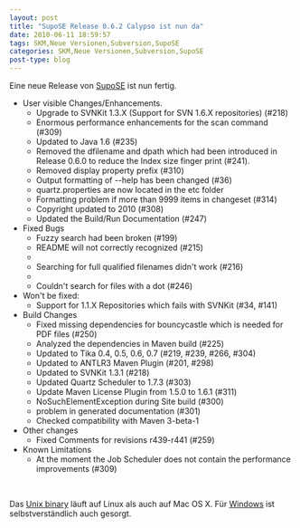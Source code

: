 ```yaml
---
layout: post
title: "SupoSE Release 0.6.2 Calypso ist nun da"
date: 2010-06-11 18:59:57
tags: SKM,Neue Versionen,Subversion,SupoSE
categories: SKM,Neue Versionen,Subversion,SupoSE
post-type: blog
---
```

Eine neue Release von <a href="http://www.supose.org/wiki/supose">SupoSE</a> ist nun fertig. 

<ul>
   <li>User visible Changes/Enhancements.
      <ul>
          <li>Upgrade to SVNKit 1.3.X (Support for SVN 1.6.X repositories) (#218)</li>
          <li>Enormous performance enhancements for the scan command (#309)</li>
          <li>Updated to Java 1.6 (#235)</li>
          <li>Removed the dfilename and dpath which had been introduced in Release 0.6.0 to reduce the Index size finger print (#241).</li>
          <li>Removed display property prefix (#310)</li>
          <li>Output formatting of --help has been changed (#36)</li>
          <li>quartz.properties are now located in the etc folder</li>
          <li>Formatting problem if more than 9999 items in changeset (#314)</li>
          <li>Copyright updated to 2010 (#308)</li>
          <li>Updated the Build/Run Documentation (#247)</li>
      </ul>
   </li>
   <li>Fixed Bugs
       <ul>
          <li>Fuzzy search had been broken (#199)</li>
          <li>README will not correctly recognized (#215)<li>
          <li>Searching for full qualified filenames didn't work (#216)<li>
          <li>Couldn't search for files with a dot (#246)</li>
        </ul>
    </li>
    <li>Won't be fixed:
       <ul>
          <li>Support for 1.1.X Repositories which fails with SVNKit (#34, #141)</li>
        </ul>
    </li>
    <li>Build Changes
       <ul>
          <li>Fixed missing dependencies for bouncycastle which is needed for PDF files (#250)</li>
          <li>Analyzed the dependencies in Maven build (#225)</li>
          <li>Updated to Tika 0.4, 0.5, 0.6, 0.7 (#219, #239, #266, #304)</li>
          <li>Updated to ANTLR3 Maven Plugin (#201, #298)</li>
          <li>Updated to SVNKit 1.3.1 (#218)</li>
          <li>Updated Quartz Scheduler to 1.7.3 (#303)</li>
          <li>Update Maven License Plugin from 1.5.0 to 1.6.1 (#311)</li>
          <li>NoSuchElementException during Site build (#300)</li>
          <li>problem in generated documentation (#301)</li>
          <li>Checked compatibility with Maven 3-beta-1</li>
       </ul>
     <li>Other changes
         <ul>     
            <li>Fixed Comments for revisions r439-r441 (#259)</li>
         </ul>
      </li>
      <li>Known Limitations
          <ul>
          <li>At the moment the Job Scheduler does not contain the performance improvements (#309)</li>
          </ul>
      </li>
</ul>
<br/>

Das <a href="http://www.supose.org/attachments/download/60/supose-0.6.2-bin-unix.tar.gz">Unix binary</a> läuft auf Linux als auch auf Mac OS X. Für <a href="http://www.supose.org/attachments/download/59/supose-0.6.2-bin.zip">Windows</a> ist selbstverständlich auch gesorgt.
